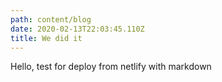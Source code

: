 ```yaml
---
path: content/blog
date: 2020-02-13T22:03:45.110Z
title: We did it
---
```

Hello, test for deploy from netlify with markdown

